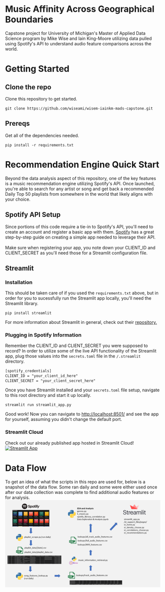 # Music Affinity Across Geographical Boundaries
Capstone project for University of Michigan's Master of Applied Data Science program by Mike Wise and Iain King-Moore utilizing data pulled using Spotify's API to understand audio feature comparisons across the world.


# Getting Started
## Clone the repo
Clone this repository to get started.
```
git clone https://github.com/wiseami/wisem-iainkm-mads-capstone.git
```

## Prereqs
Get all of the dependencies needed.
```
pip install -r requirements.txt
```

# Recommendation Engine Quick Start
Beyond the data analysis aspect of this repository, one of the key features is a music recommendation engine utilizing Spotify's API. Once launched, you're able to search for any artist or song and get back a recommended Daily Top 50 playlists from somewhere in the world that likely aligns with your choice.

## Spotify API Setup

Since portions of this code require a tie-in to Spotify's API, you'll need to create an account and register a basic app with them.
[Spotify](https://developer.spotify.com/documentation/general/guides/authorization/app-settings/) has a great step-by-step guide on creating a simple app needed to leverage their API.
\
\
Make sure when registering your app, you note down your CLIENT_ID and CLIENT_SECRET as you'll need those for a Streamlit configuration file.

## Streamlit
### Installation
This should be taken care of if you used the `requirements.txt` above, but in order for you to sucessfully run the Streamlit app locally, you'll need the Streamlit library. 
```
pip install streamlit
```

For more information about Streamlit in general, check out their [repository.](https://github.com/streamlit/streamlit)

### Plugging in Spotify Information
Remember the CLIENT_ID and CLIENT_SECRET you were supposed to record? In order to utilize some of the live API functionality of the Streamlit app, plug those values into the ```secrets.toml``` file in the ```/.streamlit``` directory.
```
[spotify_credentials]
CLIENT_ID = "your_client_id_here"
CLIENT_SECRET = "your_client_secret_here"
```

Once you have Streamlit installed and your ```secrets.toml``` file setup, navigate to this root directory and start it up locally.
```
streamlit run streamlit_app.py
```

Good work! Now you can navigate to [http://localhost:8501/](http://localhost:8501/) and see the app for yourself, assuming you didn't change the default port.

### Streamlit Cloud
Check out our already published app hosted in Streamlit Cloud!\
[![Streamlit App](https://static.streamlit.io/badges/streamlit_badge_black_white.svg)](https://share.streamlit.io/wiseami/wisem-iainkm-mads-capstone/main/)


# Data Flow
To get an idea of what the scripts in this repo are used for, below is a snapshot of the data flow. Some ran daily and some were either used once after our data collection was complete to find additional audio features or for analysis. 
![Data Flow Doc](https://github.com/wiseami/wisem-iainkm-mads-capstone/blob/main/assets/data_flow.png?raw=true)
